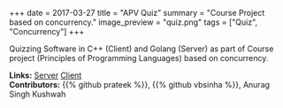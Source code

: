 +++
date = 2017-03-27
title = "APV Quiz"
summary = "Course Project based on concurrency."
image_preview = "quiz.png"
tags = ["Quiz", "Concurrency"]
+++

Quizzing Software in C++ (Client) and Golang (Server) as part of Course project
(Principles of Programming Languages) based on concurrency.


**Links:**
[Server](https://github.com/prateekkumarweb/apvquiz)
[Client](https://github.com/prateekkumarweb/apvquiz-client) \
**Contributors:**
{{% github prateek %}},
{{% github vbsinha %}},
Anurag Singh Kushwah
